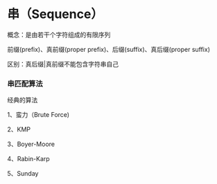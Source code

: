 # 串（Sequence）

概念：是由若干个字符组成的有限序列

前缀(prefix)、真前缀(proper prefix)、后缀(suffix)、真后缀(proper suffix)

区别：真后缀|真前缀不能包含字符串自己

### 串匹配算法

经典的算法

1、蛮力（Brute Force)

2、KMP

3、Boyer-Moore

4、Rabin-Karp

5、Sunday
